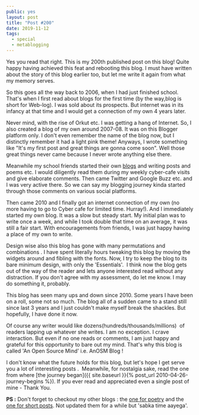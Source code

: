 ```yaml
---
public: yes
layout: post
title: "Post #200"
date: 2019-11-12
tags:
  - special
  - metablogging
---
```


Yes you read that right. This is my 200th published post on this blog! Quite happy having achieved this feat and rebooting this blog. I must have written about the story of this blog earlier too, but let me write it again from what my memory serves.

So this goes all the way back to 2006, when I had just finished school. That's when I first read about blogs for the first time (by the way,blog is short for Web-log). I was sold about its prospects. But internet was in its infancy at that time and I would get a connection of my own 4 years later.

Never mind, with the rise of Orkut etc. I was getting a hang of Internet. So, I also created a blog of my own around 2007-08. It was on this Blogger platform only. I don't even remember the name of the blog now, but I distinctly remember it had a light pink theme! Anyways, I wrote something like "It's my first post and great things are gonna come soon". Well those great things never came because I never wrote anything else there. 

Meanwhile my school friends started their own [blogs](http://herowerozero.blogspot.com/) and writing posts and poems etc. I would diligently read them during my weekly cyber-cafe visits and give elaborate comments. Then came Twitter and Google Buzz etc. and I was very active there. So we can say my blogging journey kinda started through those comments on various social platforms.

Then came 2010 and I finally got an internet connection of my own (no more having to go to Cyber cafe for limited time. Hurray!). And I immediately started my own blog. It was a slow but steady start. My initial plan was to write once a week, and while I took double that time on an average, it was still a fair start. With encouragements from friends, I was just happy having a place of my own to write.

Design wise also this blog has gone with many permutations and combinations . I have spent literally hours tweaking this blog by moving the widgets around and fibling with the fonts. Now, I try to keep the blog to its bare minimum design, with only the 'Essentials'.  I think now the blog gets out of the way of the reader and lets anyone interested read without any distraction. If you don't agree with my assessment, do let me know. I may do something it, probably.

This blog has seen many ups and down since 2010. Some years I have been on a roll, some not so much. The blog all of a sudden came to a stand still since last 3 years and I just couldn't make myself break the shackles. But hopefully, I have done it now.  

Of course any writer would like dozens(hundreds/thousands/millions)  of readers lapping up whatever she writes. I am no exception. I crave interaction. But even if no one reads or comments, I am just happy and grateful for this opportunity to bare out my mind. That's why this blog is called 'An Open Source Mind' i.e. AnOSM Blog !

I don't know what the future holds for this blog, but let's hope I get serve you a lot of interesting posts .  Meanwhile, for nostalgia sake, read the one from where [the journey began]({{ site.baseurl }}{% post_url 2010-04-26-journey-begins %}). If you ever read and appreciated even a single post of mine - Thank You.



**PS :** Don't forget to checkout my other blogs : the [one for poetry](http://1000sher.tumblr.com/) and the [one for short posts](https://medium.com/@medmRSH). Not updated them for a while but 'sabka time aayega'.
